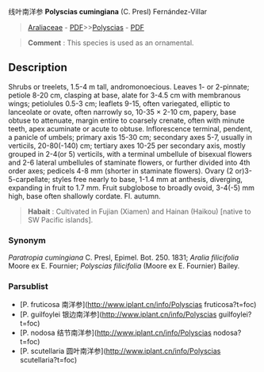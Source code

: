 线叶南洋参 **Polyscias cumingiana** (C. Presl) Fernández-Villar

> [Araliaceae](http://www.iplant.cn/info/Araliaceae?t=foc) - [PDF](http://www.iplant.cn/foc/pdf/Araliaceae.pdf)>>[Polyscias](http://www.iplant.cn/info/Polyscias?t=foc) - [PDF](http://www.iplant.cn/foc/pdf/Polyscias.pdf)

> **Comment** : 
> This species is used as an ornamental.

## Description

Shrubs or treelets, 1.5-4 m tall, andromonoecious. Leaves 1- or 2-pinnate; petiole 8-20 cm, clasping at base, alate for 3-4.5 cm with membranous wings; petiolules 0.5-3 cm; leaflets 9-15, often variegated, elliptic to lanceolate or ovate, often narrowly so, 10-35 × 2-10 cm, papery, base obtuse to attenuate, margin entire to coarsely crenate, often with minute teeth, apex acuminate or acute to obtuse. Inflorescence terminal, pendent, a panicle of umbels; primary axis 15-30 cm; secondary axes 5-7, usually in verticils, 20-80(-140) cm; tertiary axes 10-25 per secondary axis, mostly grouped in 2-4(or 5) verticils, with a terminal umbellule of bisexual flowers and 2-6 lateral umbellules of staminate flowers, or further divided into 4th order axes; pedicels 4-8 mm (shorter in staminate flowers). Ovary (2 or)3-5-carpellate; styles free nearly to base, 1-1.4 mm at anthesis, diverging, expanding in fruit to 1.7 mm. Fruit subglobose to broadly ovoid, 3-4(-5) mm high, base often shallowly cordate. Fl. autumn.

> **Habait** : 
> Cultivated in Fujian (Xiamen) and Hainan (Haikou) [native to SW Pacific islands].

### Synonym
*Paratropia cumingiana* C. Presl, Epimel. Bot. 250. 1831; *Aralia filicifolia* Moore ex E. Fournier; *Polyscias filicifolia* (Moore ex E. Fournier) Bailey.

### Parsublist

* [P.  fruticosa  南洋参](http://www.iplant.cn/info/Polyscias fruticosa?t=foc)
* [P.  guilfoylei  银边南洋参](http://www.iplant.cn/info/Polyscias guilfoylei?t=foc)
* [P.  nodosa  结节南洋参](http://www.iplant.cn/info/Polyscias nodosa?t=foc)
* [P.  scutellaria  圆叶南洋参](http://www.iplant.cn/info/Polyscias scutellaria?t=foc)
